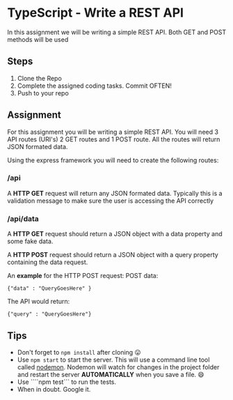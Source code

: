 # TypeScript - Write a REST API
In this assignment we will be writing a simple REST API. Both GET and POST methods will be used

## Steps
1. Clone the Repo
2. Complete the assigned coding tasks. Commit OFTEN!
3. Push to your repo

## Assignment
For this assignment you will be writing a simple REST API. You will need 3 API routes (URI's) 2 GET routes and 1 POST route. All the routes will return JSON formated data.

Using the express framework you will need to create the following routes:

### /api
A **HTTP GET** request will return any JSON formated data. Typically this is a validation message to make sure the user is accessing the API correctly

### /api/data
A **HTTP GET** request should return a JSON object with a data property and some fake data.

A **HTTP POST** request should return a JSON object with a query property containing the data request.

An **example** for the HTTP POST request:
POST data:

````{"data" : "QueryGoesHere" }````

The API would return:

````{"query" : "QueryGoesHere"}````


## Tips
- Don't forget to ````npm install```` after cloning :stuck_out_tongue:
- Use ````npm start```` to start the server. This will use a command line tool called [nodemon](http://nodemon.io/). Nodemon will watch for changes in the project folder and restart the server **AUTOMATICALLY** when you save a file. :smile:
- Use ````npm test``` to run the tests.
- When in doubt. Google it.

